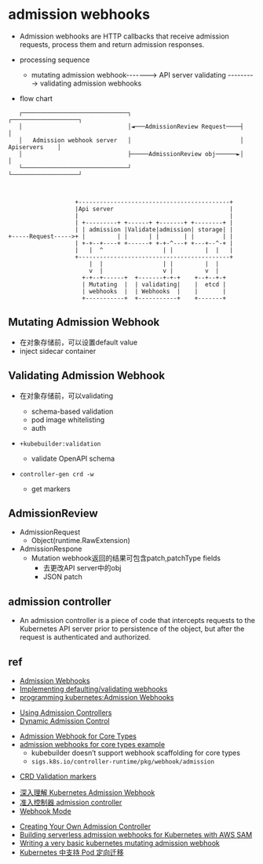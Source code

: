 

# admission webhooks

+ Admission webhooks are HTTP callbacks that receive admission requests, process them and return admission responses.

+ processing sequence
    + mutating admission webhook-------> API server validating ---------> validating admission webhooks

+ flow chart
```
   ┌──────────────────────────────┐                               ┌───────────────────┐
   │                              │◄───AdmissionReview Request────┤                   │
   │   Admission webhook server   │                               │     Apiservers    │
   │                              ├─────AdmissionReview obj──────►│                   │
   └──────────────────────────────┘                               └───────────────────┘



                   +-------------------------------------------+
                   |Api server                                 |
                   |                                           |
                   | +---------+ +------+ +-------+ +--------+ |
                   | | admission |Validate|admission| storage| |
+-----Request----->+ |         | |      | |       | |        | |
                   | +-+--+----+ +------+ +-+-^---+ +---+--^-+ |
                   |   |  ^                 | |         |  |   |
                   +-------------------------------------------+
                       |  |                 | |         |  |
                       v  |                 v |         v  |
                     +-+--+------+  +-------+-+-+    +--+--+-+
                     | Mutating  |  | validating|    |  etcd |
                     | webhooks  |  | Webhooks  |    |       |
                     +-----------+  +-----------+    +-------+

```


## Mutating Admission Webhook
+ 在对象存储前，可以设置default value
+ inject sidecar container


## Validating Admission Webhook
+ 在对象存储前，可以validating
    + schema-based validation
    + pod image whitelisting
    + auth

+ `+kubebuilder:validation`
    + validate OpenAPI schema

+ `controller-gen crd -w`
    + get markers


## AdmissionReview
+ AdmissionRequest
    + Object(runtime.RawExtension)
+ AdmissionRespone
    + Mutation webhook返回的结果可包含patch,patchType fields
        + 去更改API server中的obj
        + JSON patch

## admission controller

+ An admission controller is a piece of code that intercepts requests to the Kubernetes API server prior to persistence of the object, but after the request is authenticated and authorized.

## ref
<!-- admission webhooks -->
+ [Admission Webhooks](https://sdk.operatorframework.io/docs/building-operators/golang/webhook/)
+ [Implementing defaulting/validating webhooks](https://book.kubebuilder.io/cronjob-tutorial/webhook-implementation.html)
+ [programming kubernetes:Admission Webhooks](https://learning.oreilly.com/library/view/programming-kubernetes/9781492047094/ch09.html#idm46336842288408)

<!-- admission controller -->
+ [Using Admission Controllers](https://kubernetes.io/docs/reference/access-authn-authz/admission-controllers/)
+ [Dynamic Admission Control](https://kubernetes.io/docs/reference/access-authn-authz/extensible-admission-controllers/#authenticate-apiservers)


<!-- core type example -->
+ [Admission Webhook for Core Types](https://book.kubebuilder.io/reference/webhook-for-core-types.html)
+ [admission webhooks for core types example](https://github.com/kubernetes-sigs/controller-runtime/tree/master/examples/builtins)
    + kubebuilder doesn’t support webhook scaffolding for core types
    + `sigs.k8s.io/controller-runtime/pkg/webhook/admission`



<!-- others -->
+ [CRD Validation markers](https://book.kubebuilder.io/reference/markers/crd-validation.html)


<!-- webhook -->
+ [深入理解 Kubernetes Admission Webhook](https://www.qikqiak.com/post/k8s-admission-webhook/)
+ [准入控制器 admission controller](https://kubernetes.io/zh/docs/reference/access-authn-authz/admission-controllers/)
+ [Webhook Mode](https://kubernetes.cn/docs/reference/access-authn-authz/webhook/)
<!-- webhook sample -->
+ [Creating Your Own Admission Controller](https://docs.giantswarm.io/guides/creating-your-own-admission-controller/)
+ [Building serverless admission webhooks for Kubernetes with AWS SAM](https://aws.amazon.com/cn/blogs/containers/building-serverless-admission-webhooks-for-kubernetes-with-aws-sam/)
+ [Writing a very basic kubernetes mutating admission webhook](https://medium.com/ovni/writing-a-very-basic-kubernetes-mutating-admission-webhook-398dbbcb63ec)
+ [Kubernetes 中支持 Pod 定向迁移](https://blog.fatedier.com/2020/07/22/k8s-pod-directional-migration/)